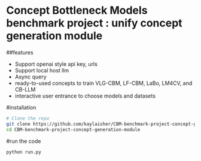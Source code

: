 # Concept Bottleneck Models benchmark project : unify concept generation module

##features

 - Support openai style api key, urls
 - Support local host llm
 - Async query
 - ready-to-used concepts to train VLG-CBM, LF-CBM, LaBo, LM4CV, and CB-LLM
 - interactive user entrance to choose models and datasets

#installation

```bash
# Clone the repo
git clone https://github.com/kaylaisher/CBM-benchmark-project-concept-generation-module.git
cd CBM-benchmark-project-concept-generation-module
```

#run the code

```bash
python run.py
```

